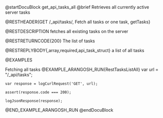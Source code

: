 
@startDocuBlock get_api_tasks_all
@brief Retrieves all currently active server tasks

@RESTHEADER{GET /_api/tasks/, Fetch all tasks or one task, getTasks}

@RESTDESCRIPTION
fetches all existing tasks on the server

@RESTRETURNCODE{200}
The list of tasks

@RESTREPLYBODY{,array,required,api_task_struct}
a list of all tasks

@EXAMPLES

Fetching all tasks
@EXAMPLE_ARANGOSH_RUN{RestTasksListAll}
    var url = "/_api/tasks";

    var response = logCurlRequest('GET', url);

    assert(response.code === 200);

    logJsonResponse(response);

@END_EXAMPLE_ARANGOSH_RUN
@endDocuBlock

